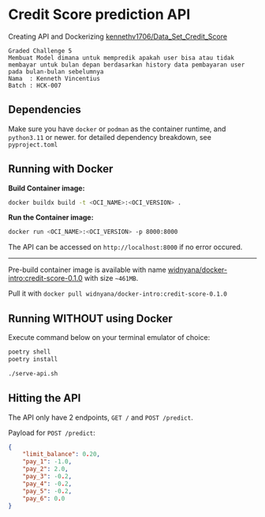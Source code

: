 # Credit Score prediction API

Creating API and Dockerizing [kennethv1706/Data_Set_Credit_Score](https://huggingface.co/kennethv1706/Data_Set_Credit_Score)

```
Graded Challenge 5
Membuat Model dimana untuk mempredik apakah user bisa atau tidak membayar untuk bulan depan berdasarkan history data pembayaran user pada bulan-bulan sebelumnya
Nama  : Kenneth Vincentius
Batch : HCK-007
```

## Dependencies

Make sure you have `docker` or `podman` as the container runtime, and `python3.11` or newer. for detailed dependency breakdown, see `pyproject.toml`

## Running with Docker

**Build Container image:**

```sh
docker buildx build -t <OCI_NAME>:<OCI_VERSION> .
```

**Run the Container image:**

```sh
docker run <OCI_NAME>:<OCI_VERSION> -p 8000:8000
```

The API can be accessed on `http://localhost:8000` if no error occured.

---

Pre-build container image is available with name [widnyana/docker-intro:credit-score-0.1.0](https://hub.docker.com/r/widnyana/docker-intro/tags) with size `~461MB`.

Pull it with `docker pull widnyana/docker-intro:credit-score-0.1.0`


## Running WITHOUT using Docker

Execute command below on your terminal emulator of choice:

```sh
poetry shell
poetry install

./serve-api.sh
```


## Hitting the API

The API only have 2 endpoints, `GET /` and `POST /predict`.

Payload for `POST /predict`:

```json
{
    "limit_balance": 0.20,
    "pay_1": -1.0,
    "pay_2": 2.0,
    "pay_3": -0.2,
    "pay_4": -0.2,
    "pay_5": -0.2,
    "pay_6": 0.0
}
```